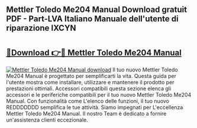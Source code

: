 ## Mettler Toledo Me204 Manual Download gratuit PDF - Part-LVA Italiano Manuale dell'utente di riparazione IXCYN

# <h2><a href="http://dfai5il.blite.top/?on=Mettler+Toledo+Me204+Manual">🔗Download 👉🔴 Mettler Toledo Me204 Manual</a></h2>

[![Mettler Toledo Me204 Manual download](https://i.imgur.com/lujVjoI.png)](http://dfai5il.blite.top/?on=Mettler+Toledo+Me204+Manual)
Il tuo nuovo Mettler Toledo Me204 Manual è progettato per semplificarti la vita. Questa guida per l'utente mostra come installare, utilizzare e mantenere il prodotto per prestazioni ottimali. Accessori compatibili questa sezione elenca gli accessori e le periferiche compatibili per il tuo nuovo Mettler Toledo Me204 Manual. Con funzionalità come L'elenco delle funzioni, il tuo nuovo REDDDDDDD semplifica le tue attività. Siamo impegnati per L'eccellenza Mettler Toledo Me204 Manual. Il nostro Team è dedicato a fornire un'assistenza clienti eccezionale.

